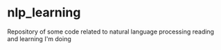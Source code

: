 # nlp_learning
Repository of some code related to natural language processing reading and learning I'm doing
